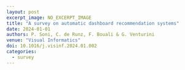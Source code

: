 ```yaml
---
layout: post
excerpt_image: NO_EXCERPT_IMAGE
title: "A survey on automatic dashboard recommendation systems"
date: 2024-01-01
authors: P. Soni, C. de Runz, F. Bouali & G. Venturini
venue: "Visual Informatics"
doi: 10.1016/j.visinf.2024.01.002
categories:
  - survey
---
```


